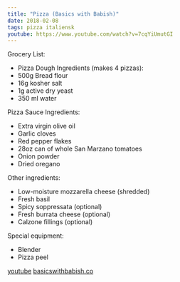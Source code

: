 ```yaml
---
title: "Pizza (Basics with Babish)"
date: 2018-02-08
tags: pizza italiensk
youtube: https://www.youtube.com/watch?v=7cqYiUmutGI
---
```


Grocery List:

- Pizza Dough Ingredients (makes 4 pizzas):
- 500g Bread flour
- 16g kosher salt
- 1g active dry yeast
- 350 ml water

Pizza Sauce Ingredients:
- Extra virgin olive oil
- Garlic cloves
- Red pepper flakes
- 28oz can of whole San Marzano tomatoes
- Onion powder
- Dried oregano

Other ingredients:
- Low-moisture mozzarella cheese (shredded)
- Fresh basil
- Spicy soppressata (optional)
- Fresh burrata cheese (optional)
- Calzone fillings (optional)

Special equipment:
- Blender
- Pizza peel

[youtube](https://www.youtube.com/watch?v=7cqYiUmutGI) 
[basicswithbabish.co](https://basicswithbabish.co/new-blog/2017/10/23/sauces-9w5tm-2njph-5ahwj-hsl7s-fh6cr-dfapr)
